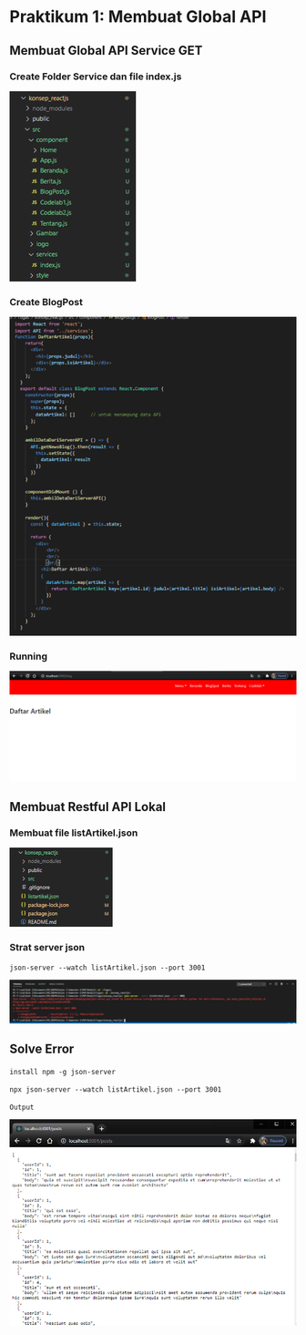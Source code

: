 # Praktikum 1: Membuat Global API


## Membuat Global API Service GET

### Create Folder Service dan file index.js

![](img/services.png)

### Create BlogPost

![](img/blog.png)

### Running 

![](img/tamp.png)

## Membuat Restful API Lokal

### Membuat file listArtikel.json

![](img/art.png)

### Strat server json

`json-server --watch listArtikel.json --port 3001`

![](img/err.png)

## Solve Error


`install npm -g json-server`

`npx json-server --watch listArtikel.json --port 3001`

`Output`

![](img/list.png)

